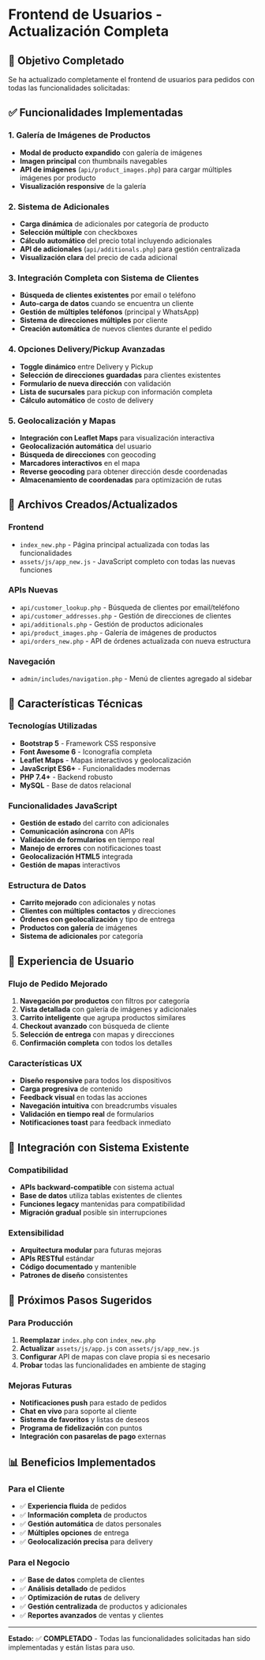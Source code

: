 # Frontend de Usuarios - Actualización Completa

## 🎯 Objetivo Completado
Se ha actualizado completamente el frontend de usuarios para pedidos con todas las funcionalidades solicitadas:

## ✅ Funcionalidades Implementadas

### 1. Galería de Imágenes de Productos
- **Modal de producto expandido** con galería de imágenes
- **Imagen principal** con thumbnails navegables
- **API de imágenes** (`api/product_images.php`) para cargar múltiples imágenes por producto
- **Visualización responsive** de la galería

### 2. Sistema de Adicionales
- **Carga dinámica** de adicionales por categoría de producto
- **Selección múltiple** con checkboxes
- **Cálculo automático** del precio total incluyendo adicionales
- **API de adicionales** (`api/additionals.php`) para gestión centralizada
- **Visualización clara** del precio de cada adicional

### 3. Integración Completa con Sistema de Clientes
- **Búsqueda de clientes existentes** por email o teléfono
- **Auto-carga de datos** cuando se encuentra un cliente
- **Gestión de múltiples teléfonos** (principal y WhatsApp)
- **Sistema de direcciones múltiples** por cliente
- **Creación automática** de nuevos clientes durante el pedido

### 4. Opciones Delivery/Pickup Avanzadas
- **Toggle dinámico** entre Delivery y Pickup
- **Selección de direcciones guardadas** para clientes existentes
- **Formulario de nueva dirección** con validación
- **Lista de sucursales** para pickup con información completa
- **Cálculo automático** de costo de delivery

### 5. Geolocalización y Mapas
- **Integración con Leaflet Maps** para visualización interactiva
- **Geolocalización automática** del usuario
- **Búsqueda de direcciones** con geocoding
- **Marcadores interactivos** en el mapa
- **Reverse geocoding** para obtener dirección desde coordenadas
- **Almacenamiento de coordenadas** para optimización de rutas

## 📁 Archivos Creados/Actualizados

### Frontend
- `index_new.php` - Página principal actualizada con todas las funcionalidades
- `assets/js/app_new.js` - JavaScript completo con todas las nuevas funciones

### APIs Nuevas
- `api/customer_lookup.php` - Búsqueda de clientes por email/teléfono
- `api/customer_addresses.php` - Gestión de direcciones de clientes
- `api/additionals.php` - Gestión de productos adicionales
- `api/product_images.php` - Galería de imágenes de productos
- `api/orders_new.php` - API de órdenes actualizada con nueva estructura

### Navegación
- `admin/includes/navigation.php` - Menú de clientes agregado al sidebar

## 🔧 Características Técnicas

### Tecnologías Utilizadas
- **Bootstrap 5** - Framework CSS responsive
- **Font Awesome 6** - Iconografía completa
- **Leaflet Maps** - Mapas interactivos y geolocalización
- **JavaScript ES6+** - Funcionalidades modernas
- **PHP 7.4+** - Backend robusto
- **MySQL** - Base de datos relacional

### Funcionalidades JavaScript
- **Gestión de estado** del carrito con adicionales
- **Comunicación asíncrona** con APIs
- **Validación de formularios** en tiempo real
- **Manejo de errores** con notificaciones toast
- **Geolocalización HTML5** integrada
- **Gestión de mapas** interactivos

### Estructura de Datos
- **Carrito mejorado** con adicionales y notas
- **Clientes con múltiples contactos** y direcciones
- **Órdenes con geolocalización** y tipo de entrega
- **Productos con galería** de imágenes
- **Sistema de adicionales** por categoría

## 🎨 Experiencia de Usuario

### Flujo de Pedido Mejorado
1. **Navegación por productos** con filtros por categoría
2. **Vista detallada** con galería de imágenes y adicionales
3. **Carrito inteligente** que agrupa productos similares
4. **Checkout avanzado** con búsqueda de cliente
5. **Selección de entrega** con mapas y direcciones
6. **Confirmación completa** con todos los detalles

### Características UX
- **Diseño responsive** para todos los dispositivos
- **Carga progresiva** de contenido
- **Feedback visual** en todas las acciones
- **Navegación intuitiva** con breadcrumbs visuales
- **Validación en tiempo real** de formularios
- **Notificaciones toast** para feedback inmediato

## 🔄 Integración con Sistema Existente

### Compatibilidad
- **APIs backward-compatible** con sistema actual
- **Base de datos** utiliza tablas existentes de clientes
- **Funciones legacy** mantenidas para compatibilidad
- **Migración gradual** posible sin interrupciones

### Extensibilidad
- **Arquitectura modular** para futuras mejoras
- **APIs RESTful** estándar
- **Código documentado** y mantenible
- **Patrones de diseño** consistentes

## 🚀 Próximos Pasos Sugeridos

### Para Producción
1. **Reemplazar** `index.php` con `index_new.php`
2. **Actualizar** `assets/js/app.js` con `assets/js/app_new.js`
3. **Configurar** API de mapas con clave propia si es necesario
4. **Probar** todas las funcionalidades en ambiente de staging

### Mejoras Futuras
- **Notificaciones push** para estado de pedidos
- **Chat en vivo** para soporte al cliente
- **Sistema de favoritos** y listas de deseos
- **Programa de fidelización** con puntos
- **Integración con pasarelas de pago** externas

## 📊 Beneficios Implementados

### Para el Cliente
- ✅ **Experiencia fluida** de pedidos
- ✅ **Información completa** de productos
- ✅ **Gestión automática** de datos personales
- ✅ **Múltiples opciones** de entrega
- ✅ **Geolocalización precisa** para delivery

### Para el Negocio
- ✅ **Base de datos** completa de clientes
- ✅ **Análisis detallado** de pedidos
- ✅ **Optimización de rutas** de delivery
- ✅ **Gestión centralizada** de productos y adicionales
- ✅ **Reportes avanzados** de ventas y clientes

---

**Estado:** ✅ **COMPLETADO** - Todas las funcionalidades solicitadas han sido implementadas y están listas para uso.
